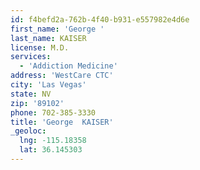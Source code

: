 ```yaml
---
id: f4befd2a-762b-4f40-b931-e557982e4d6e
first_name: 'George '
last_name: KAISER
license: M.D.
services:
  - 'Addiction Medicine'
address: 'WestCare CTC'
city: 'Las Vegas'
state: NV
zip: '89102'
phone: 702-385-3330
title: 'George  KAISER'
_geoloc:
  lng: -115.18358
  lat: 36.145303
---
```

